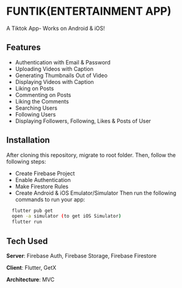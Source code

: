 # FUNTIK(ENTERTAINMENT APP)

A Tiktok App- Works on Android & iOS! 

## Features
- Authentication with Email & Password
- Uploading Videos with Caption
- Generating Thumbnails Out of Video
- Displaying Videos with Caption
- Liking on Posts
- Commenting on Posts
- Liking the Comments
- Searching Users
- Following Users
- Displaying Followers, Following, Likes & Posts of User

## Installation
After cloning this repository, migrate to root folder. Then, follow the following steps:
- Create Firebase Project
- Enable Authentication
- Make Firestore Rules
- Create Android & iOS Emulator/Simulator
Then run the following commands to run your app:
```bash
  flutter pub get
  open -a simulator (to get iOS Simulator)
  flutter run
```

## Tech Used
**Server**: Firebase Auth, Firebase Storage, Firebase Firestore

**Client**: Flutter, GetX

**Architecture**: MVC
    

